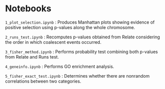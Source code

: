 
# Notebooks

`1_plot_selection.ipynb` : Produces Manhattan plots showing evidence of positive selection using p-values along the whole chromosome.

`2_runs_test.ipynb` : Recomputes p-values obtained from Relate considering the order in which coalescent events occurred.

`3_fisher_method.ipynb` : Performs probability test combining both p-values from Relate and Runs test.

`4_geneinfo.ipynb` : Performs GO enrichment analysis.

`5_fisher_exact_test.ipynb` : Determines whether there are nonrandom correlations between two categories.
